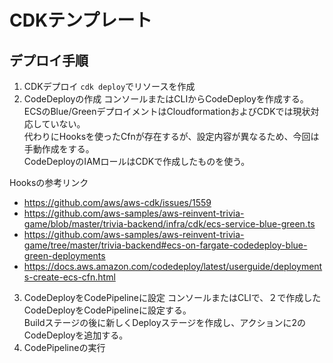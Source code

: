 # CDKテンプレート
## デプロイ手順
1. CDKデプロイ
`cdk deploy`でリソースを作成
2. CodeDeployの作成
コンソールまたはCLIからCodeDeployを作成する。  
ECSのBlue/GreenデプロイメントはCloudformationおよびCDKでは現状対応していない。  
代わりにHooksを使ったCfnが存在するが、設定内容が異なるため、今回は手動作成をする。  
CodeDeployのIAMロールはCDKで作成したものを使う。

Hooksの参考リンク
- https://github.com/aws/aws-cdk/issues/1559
- https://github.com/aws-samples/aws-reinvent-trivia-game/blob/master/trivia-backend/infra/cdk/ecs-service-blue-green.ts
- https://github.com/aws-samples/aws-reinvent-trivia-game/tree/master/trivia-backend#ecs-on-fargate-codedeploy-blue-green-deployments
- https://docs.aws.amazon.com/codedeploy/latest/userguide/deployments-create-ecs-cfn.html
3. CodeDeployをCodePipelineに設定
コンソールまたはCLIで、２で作成したCodeDeployをCodePipelineに設定する。  
Buildステージの後に新しくDeployステージを作成し、アクションに2のCodeDeployを追加する。
4. CodePipelineの実行
